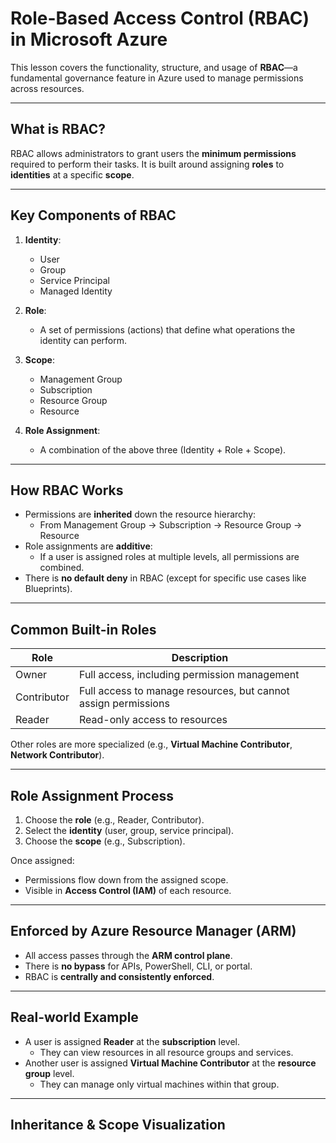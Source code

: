 # Role-Based Access Control (RBAC) in Microsoft Azure

This lesson covers the functionality, structure, and usage of **RBAC**—a fundamental governance feature in Azure used to manage permissions across resources.

---

## What is RBAC?

RBAC allows administrators to grant users the **minimum permissions** required to perform their tasks. It is built around assigning **roles** to **identities** at a specific **scope**.

---

## Key Components of RBAC

1. **Identity**:
   - User
   - Group
   - Service Principal
   - Managed Identity

2. **Role**:
   - A set of permissions (actions) that define what operations the identity can perform.

3. **Scope**:
   - Management Group
   - Subscription
   - Resource Group
   - Resource

4. **Role Assignment**:
   - A combination of the above three (Identity + Role + Scope).

---

## How RBAC Works

- Permissions are **inherited** down the resource hierarchy:
  - From Management Group → Subscription → Resource Group → Resource
- Role assignments are **additive**:
  - If a user is assigned roles at multiple levels, all permissions are combined.
- There is **no default deny** in RBAC (except for specific use cases like Blueprints).

---

## Common Built-in Roles

| Role         | Description                                                       |
|--------------|-------------------------------------------------------------------|
| Owner        | Full access, including permission management                      |
| Contributor  | Full access to manage resources, but cannot assign permissions    |
| Reader       | Read-only access to resources                                     |

Other roles are more specialized (e.g., **Virtual Machine Contributor**, **Network Contributor**).

---

## Role Assignment Process

1. Choose the **role** (e.g., Reader, Contributor).
2. Select the **identity** (user, group, service principal).
3. Choose the **scope** (e.g., Subscription).

Once assigned:
- Permissions flow down from the assigned scope.
- Visible in **Access Control (IAM)** of each resource.

---

## Enforced by Azure Resource Manager (ARM)

- All access passes through the **ARM control plane**.
- There is **no bypass** for APIs, PowerShell, CLI, or portal.
- RBAC is **centrally and consistently enforced**.

---

## Real-world Example

- A user is assigned **Reader** at the **subscription** level.
  - They can view resources in all resource groups and services.
- Another user is assigned **Virtual Machine Contributor** at the **resource group** level.
  - They can manage only virtual machines within that group.

---

## Inheritance & Scope Visualization

